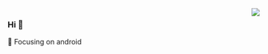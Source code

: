 <img align="right" src="https://github-readme-stats.vercel.app/api?username=iceCola7&show_icons=true&include_all_commits=true&icon_color=CE1D2D&text_color=718096&bg_color=ffffff&hide_title=false" />

### Hi 👋

:orange_book: Focusing on android

<!--
**iceCola7/iceCola7** is a ✨ _special_ ✨ repository because its `README.md` (this file) appears on your GitHub profile.

Here are some ideas to get you started:

- 🔭 I’m currently working on ...
- 🌱 I’m currently learning ...
- 👯 I’m looking to collaborate on ...
- 🤔 I’m looking for help with ...
- 💬 Ask me about ...
- 📫 How to reach me: ...
- 😄 Pronouns: ...
- ⚡ Fun fact: ...
-->
